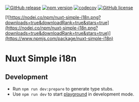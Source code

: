 [![GitHub release](https://img.shields.io/github/release/guzz/nuxt-simple-i18n.svg)](https://GitHub.com/guzz/nuxt-simple-i18n.js/releases/)
[![npm version](https://badge.fury.io/js/nuxt-simple-i18n.svg)](https://badge.fury.io/js/nuxt-simple-i18n)
[![codecov](https://codecov.io/gh/guzz/nuxt-simple-i18n/branch/main/graph/badge.svg?token=0261KBKO5B)](https://codecov.io/gh/guzz/nuxt-simple-i18n)
[![GitHub license](https://img.shields.io/github/license/guzz/nuxt-simple-i18n)](https://github.com/guzz/nuxt-simple-i18n/blob/main/LICENSE)

[![https://nodei.co/npm/nuxt-simple-i18n.png?downloads=true&downloadRank=true&stars=true](https://nodei.co/npm/nuxt-simple-i18n.png?downloads=true&downloadRank=true&stars=true)](https://www.npmjs.com/package/nuxt-simple-i18n)

# Nuxt Simple i18n

## Development

- Run `npm run dev:prepare` to generate type stubs.
- Use `npm run dev` to start [playground](./playground) in development mode.
